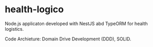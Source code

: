 # health-logico

Node.js applicaton developed with NestJS abd TypeORM for health logistics.

Code Archieture: Domain Drive Development (DDD), SOLID.
